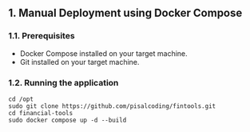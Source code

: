 

## 1. Manual Deployment using Docker Compose
### 1.1. Prerequisites
- Docker Compose installed on your target machine.
- Git installed on your target machine.

### 1.2. Running the application

```
cd /opt
sudo git clone https://github.com/pisalcoding/fintools.git
cd financial-tools
sudo docker compose up -d --build
```
